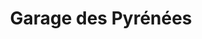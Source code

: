 ---
title: "Garage des Pyrénées"
url: /villenave-dornon/garage-des-pyrenees/
shop: réparation de voitures
---